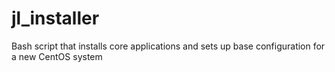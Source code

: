# jl_installer
Bash script that installs core applications and sets up base configuration for a new CentOS system
